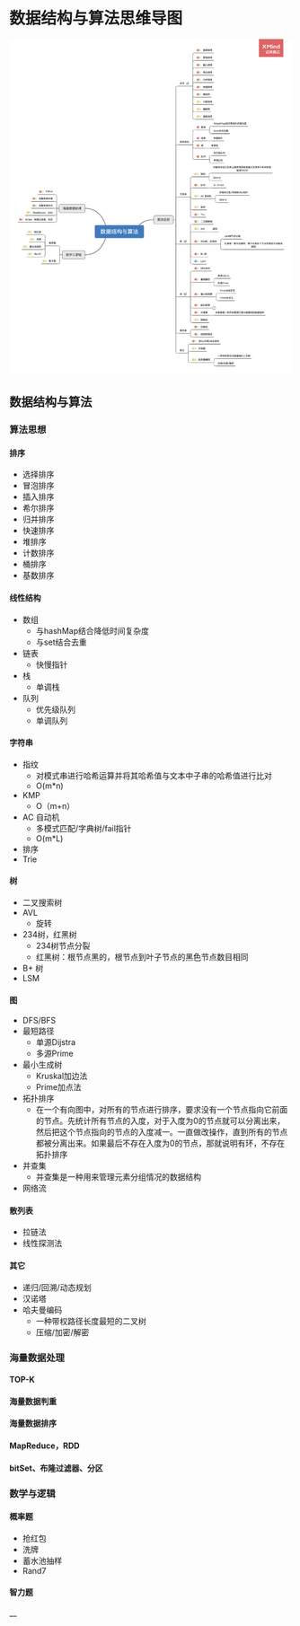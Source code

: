 # 数据结构与算法思维导图

![](../.gitbook/assets/image%20%28118%29.png)

## 数据结构与算法

### 算法思想

#### 排序

* 选择排序
* 冒泡排序
* 插入排序
* 希尔排序
* 归并排序
* 快速排序
* 堆排序
* 计数排序
* 桶排序
* 基数排序

#### 线性结构

* 数组
  * 与hashMap结合降低时间复杂度
  * 与set结合去重
* 链表
  * 快慢指针
* 栈
  * 单调栈
* 队列
  * 优先级队列
  * 单调队列

#### 字符串

* 指纹
  * 对模式串进行哈希运算并将其哈希值与文本中子串的哈希值进行比对
  * O\(m\*n\)
* KMP
  * O（m+n）
* AC 自动机
  * 多模式匹配/字典树/fail指针
  * O\(m\*L\)
* 排序
* Trie

#### 树

* 二叉搜索树
* AVL
  * 旋转
* 234树，红黑树
  * 234树节点分裂
  * 红黑树：根节点黑的，根节点到叶子节点的黑色节点数目相同
* B+ 树
* LSM

#### 图

* DFS/BFS
* 最短路径
  * 单源Dijstra
  * 多源Prime
* 最小生成树
  * Kruskal加边法
  * Prime加点法
* 拓扑排序
  * 在一个有向图中，对所有的节点进行排序，要求没有一个节点指向它前面的节点。先统计所有节点的入度，对于入度为0的节点就可以分离出来，然后把这个节点指向的节点的入度减一。一直做改操作，直到所有的节点都被分离出来。如果最后不存在入度为0的节点，那就说明有环，不存在拓扑排序
* 并查集
  * 并查集是一种用来管理元素分组情况的数据结构
* 网络流

#### 散列表

* 拉链法
* 线性探测法

#### 其它

* 递归/回溯/动态规划
* 汉诺塔
* 哈夫曼编码
  * 一种带权路径长度最短的二叉树
  * 压缩/加密/解密

### 海量数据处理

#### TOP-K

#### 海量数据判重

#### 海量数据排序

#### MapReduce，RDD

#### bitSet、布隆过滤器、分区

### 数学与逻辑

#### 概率题

* 抢红包
* 洗牌
* 蓄水池抽样
* Rand7

#### 智力题

\_\_

